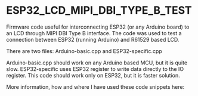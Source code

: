 # ESP32_LCD_MIPI_DBI_TYPE_B_TEST
Firmware code useful for interconnecting ESP32 (or any Arduino board) to an LCD through MIPI DBI Type B interface.
The code was used to test a connection between ESP32 (running Arduino) and R61529 based LCD.

There are two files: Arduino-basic.cpp and ESP32-specific.cpp

Arduino-basic.cpp should work on any Arduino based MCU, but it is quite slow.
ESP32-specific uses ESP32 register to write data directly to the IO register. This code should work only on ESP32, but it is faster solution.

More information, how and where I have used these code snippets here:
